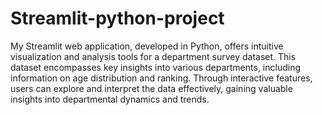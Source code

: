 # Streamlit-python-project
My Streamlit web application, developed in Python, offers intuitive visualization and analysis tools for a department survey dataset. This dataset encompasses key insights into various departments, including information on age distribution and ranking. Through interactive features, users can explore and interpret the data effectively, gaining valuable insights into departmental dynamics and trends.
